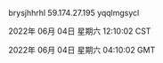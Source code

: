 brysjhhrhl 59.174.27.195 yqqlmgsycl

2022年 06月 04日 星期六 12:10:02 CST

2022年 06月 04日 星期六 04:10:02 GMT
